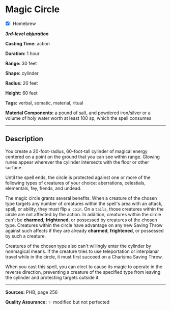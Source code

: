 # Magic Circle

- [x] Homebrew

***3rd-level abjuration***

**Casting Time:** action

**Duration:** 1 hour

**Range:** 30 feet

**Shape:** cylinder

**Radius:** 20 feet

**Height:** 60 feet

**Tags:** verbal, somatic, material, ritual

**Material Components:** a pound of salt, and powdered iron/silver or a volume of holy water worth at least 100 sp, which the spell consumes

---

## Description
You create a 20-foot-radius, 60-foot-tall cylinder of magical energy centered on a point on the ground that you can see within range.
Glowing runes appear wherever the cylinder intersects with the floor or other surface.

Until the spell ends, the circle is protected against one or more of the following types of creatures of your choice: aberrations, celestials, elementals, fey, fiends, and undead.

The magic circle grants several benefits.
When a creature of the chosen type targets any number of creatures within the spell's area with an attack, spell, or ability, they must flip `a coin`.
On a `tails`, those creatures within the circle are not affected by the action.
In addition, creatures within the circle can't be **charmed**, **frightened**, or possessed by creatures of the chosen type.
Creatures within the circle have advantage on any new Saving Throw against such affects if they are already **charmed**, **frightened**, or possessed by such a creature.

Creatures of the chosen type also can't willingly enter the cylinder by nonmagical means.
If the creature tries to use teleportation or interplanar travel while in the circle, it must first succeed on a Charisma Saving Throw.

When you cast this spell, you can elect to cause its magic to operate in the reverse direction, preventing a creature of the specified type from leaving the cylinder and protecting targets outside it.

---

**Sources:** PHB, page 256

**Quality Assurance:** :sparkles: modified but not perfected

